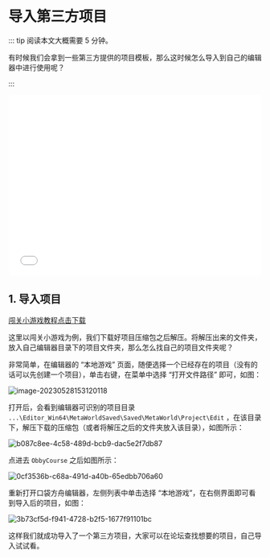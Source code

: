 # 导入第三方项目

::: tip 阅读本文大概需要 5 分钟。

有时候我们会拿到一些第三方提供的项目模板，那么这时候怎么导入到自己的编辑器中进行使用呢？

:::

<iframe sandbox="allow-scripts allow-downloads allow-same-origin allow-popups allow-presentation allow-forms" frameborder="0" draggable="false" allowfullscreen="" allow="encrypted-media;" referrerpolicy="" aha-samesite="" class="iframe-loaded" src="//player.bilibili.com/player.html?aid=322817180&bvid=BV1qw411q7ba&cid=1317926957&p=5&autoplay=0" style="border-radius: 7px; width: 100%; height: 360px;"></iframe>

## 1. 导入项目

[闯关小游戏教程点击下载](../obby-course/game-description.md) 

这里以闯关小游戏为例，我们下载好项目压缩包之后解压。将解压出来的文件夹，放入自己编辑器目录下的项目文件夹，那么怎么找自己的项目文件夹呢？

非常简单，在编辑器的 “本地游戏” 页面，随便选择一个已经存在的项目（没有的话可以先创建一个项目），单击右键，在菜单中选择 “打开文件路径” 即可，如图：

![image-20230528153120118](https://arkimg.ark.online/image-20230528153120118.webp)

打开后，会看到编辑器可识别的项目目录 `...\Editor_Win64\MetaWorldSaved\Saved\MetaWorld\Project\Edit` ，在该目录下，解压下载的压缩包（或者将解压之后的文件夹放入该目录），如图所示：

![b087c8ee-4c58-489d-bcb9-dac5e2f7db87](https://arkimg.ark.online/b087c8ee-4c58-489d-bcb9-dac5e2f7db87-1695293440744-2.webp)

点进去 `ObbyCourse` 之后如图所示：

![0cf3536b-c68a-491d-a40b-65edbb706a60](https://arkimg.ark.online/0cf3536b-c68a-491d-a40b-65edbb706a60.webp)

重新打开口袋方舟编辑器，左侧列表中单击选择 “本地游戏”，在右侧界面即可看到导入后的项目，如图：

![3b73cf5d-f941-4728-b2f5-1677f91101bc](https://arkimg.ark.online/3b73cf5d-f941-4728-b2f5-1677f91101bc.webp)

这样我们就成功导入了一个第三方项目，大家可以在论坛查找想要的项目，自己导入试试看。